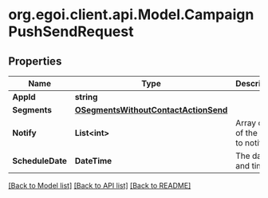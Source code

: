 
# org.egoi.client.api.Model.CampaignPushSendRequest

## Properties

Name | Type | Description | Notes
------------ | ------------- | ------------- | -------------
**AppId** | **string** |  | 
**Segments** | [**OSegmentsWithoutContactActionSend**](OSegmentsWithoutContactActionSend.md) |  | 
**Notify** | **List&lt;int&gt;** | Array of IDs of the users to notify | [optional] 
**ScheduleDate** | **DateTime** | The date and time | [optional] 

[[Back to Model list]](../README.md#documentation-for-models)
[[Back to API list]](../README.md#documentation-for-api-endpoints)
[[Back to README]](../README.md)

